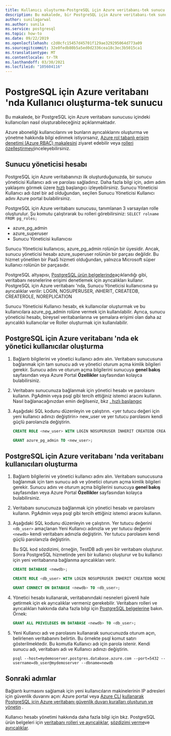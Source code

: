 ```yaml
---
title: Kullanıcı oluşturma-PostgreSQL için Azure veritabanı-tek sunucu
description: Bu makalede, bir PostgreSQL için Azure veritabanı-tek sunucu ile etkileşim kurmak üzere nasıl yeni kullanıcı hesapları oluşturabileceğiniz açıklanır.
author: sunilagarwal
ms.author: sunila
ms.service: postgresql
ms.topic: how-to
ms.date: 09/22/2019
ms.openlocfilehash: c2d0cfc15457d45701f129ae329295064d773a09
ms.sourcegitcommit: 32e0fedb80b5a5ed0d2336cea18c3ec3b5015ca1
ms.translationtype: MT
ms.contentlocale: tr-TR
ms.lasthandoff: 03/30/2021
ms.locfileid: "105604116"
---
```

# <a name="create-users-in-azure-database-for-postgresql---single-server"></a>PostgreSQL için Azure veritabanı 'nda Kullanıcı oluşturma-tek sunucu

Bu makalede, bir PostgreSQL için Azure veritabanı sunucusu içindeki kullanıcıları nasıl oluşturabileceğiniz açıklanmaktadır.

Azure aboneliği kullanıcılarını ve bunların ayrıcalıklarını oluşturma ve yönetme hakkında bilgi edinmek istiyorsanız, [Azure rol tabanlı erişim denetimi (Azure RBAC) makalesini](../role-based-access-control/built-in-roles.md) ziyaret edebilir veya [rolleri özelleştirmeyi](../role-based-access-control/custom-roles.md)inceleyebilirsiniz.

## <a name="the-server-admin-account"></a>Sunucu yöneticisi hesabı

PostgreSQL için Azure veritabanınızı ilk oluşturduğunuzda, bir sunucu yöneticisi Kullanıcı adı ve parolası sağladınız. Daha fazla bilgi için, adım adım yaklaşımı görmek üzere [hızlı](quickstart-create-server-database-portal.md) başlangıcı izleyebilirsiniz. Sunucu Yöneticisi Kullanıcı adı özel bir ad olduğundan, seçilen Sunucu Yöneticisi Kullanıcı adını Azure portal bulabilirsiniz.

PostgreSQL için Azure veritabanı sunucusu, tanımlanan 3 varsayılan rolle oluşturulur. Şu komutu çalıştırarak bu rolleri görebilirsiniz: `SELECT rolname FROM pg_roles;`

- azure_pg_admin
- azure_superuser
- Sunucu Yöneticisi kullanıcısı

Sunucu Yöneticisi kullanıcısı, azure_pg_admin rolünün bir üyesidir. Ancak, sunucu yöneticisi hesabı azure_superuser rolünün bir parçası değildir. Bu hizmet yönetilen bir PaaS hizmeti olduğundan, yalnızca Microsoft süper kullanıcı rolünün bir parçasıdır.

PostgreSQL altyapısı, [PostgreSQL ürün belgelerinde](https://www.postgresql.org/docs/current/static/sql-createrole.html)açıklandığı gibi, veritabanı nesnelerine erişimi denetlemek için ayrıcalıkları kullanır. PostgreSQL için Azure veritabanı 'nda, Sunucu Yöneticisi kullanıcısına şu ayrıcalıklar verilir: LOGIN, NOSUPERUSER, ıNHERIT, CREATEDB, CREATEROLE, NOREPLICATION

Sunucu Yöneticisi Kullanıcı hesabı, ek kullanıcılar oluşturmak ve bu kullanıcılara azure_pg_admin rolüne vermek için kullanılabilir. Ayrıca, sunucu yöneticisi hesabı, bireysel veritabanlarına ve şemalara erişimi olan daha az ayrıcalıklı kullanıcılar ve Roller oluşturmak için kullanılabilir.

## <a name="how-to-create-additional-admin-users-in-azure-database-for-postgresql"></a>PostgreSQL için Azure veritabanı 'nda ek yönetici kullanıcılar oluşturma

1. Bağlantı bilgilerini ve yönetici kullanıcı adını alın.
   Veritabanı sunucusuna bağlanmak için tam sunucu adı ve yönetici oturum açma kimlik bilgileri gerekir. Sunucu adını ve oturum açma bilgilerini sunucuya **genel bakış** sayfasından veya Azure Portal **Özellikler** sayfasından kolayca bulabilirsiniz.

2. Veritabanı sunucunuza bağlanmak için yönetici hesabı ve parolasını kullanın. PgAdmin veya psql gibi tercih ettiğiniz istemci aracını kullanın.
   Nasıl bağlanacağınızdan emin değilseniz, bkz [. hızlı başlangıç](./quickstart-create-server-database-portal.md)

3. Aşağıdaki SQL kodunu düzenleyin ve çalıştırın. <yer tutucu değeri için yeni kullanıcı adınızı değiştirin> new_user ve yer tutucu parolasını kendi güçlü parolanızla değiştirin. 

   ```sql
   CREATE ROLE <new_user> WITH LOGIN NOSUPERUSER INHERIT CREATEDB CREATEROLE NOREPLICATION PASSWORD '<StrongPassword!>';

   GRANT azure_pg_admin TO <new_user>;
   ```

## <a name="how-to-create-database-users-in-azure-database-for-postgresql"></a>PostgreSQL için Azure veritabanı 'nda veritabanı kullanıcıları oluşturma

1. Bağlantı bilgilerini ve yönetici kullanıcı adını alın.
   Veritabanı sunucusuna bağlanmak için tam sunucu adı ve yönetici oturum açma kimlik bilgileri gerekir. Sunucu adını ve oturum açma bilgilerini sunucuya **genel bakış** sayfasından veya Azure Portal **Özellikler** sayfasından kolayca bulabilirsiniz.

2. Veritabanı sunucunuza bağlanmak için yönetici hesabı ve parolasını kullanın. PgAdmin veya psql gibi tercih ettiğiniz istemci aracını kullanın.

3. Aşağıdaki SQL kodunu düzenleyin ve çalıştırın. Yer tutucu değerini `<db_user>` amaçlanan Yeni Kullanıcı adınızla ve yer tutucu değerini `<newdb>` kendi veritabanı adınızla değiştirin. Yer tutucu parolasını kendi güçlü parolanızla değiştirin.

   Bu SQL kod sözdizimi, örneğin, TestDB adlı yeni bir veritabanı oluşturur. Sonra PostgreSQL hizmetinde yeni bir kullanıcı oluşturur ve bu kullanıcı için yeni veritabanına bağlanma ayrıcalıkları verir.

   ```sql
   CREATE DATABASE <newdb>;
   
   CREATE ROLE <db_user> WITH LOGIN NOSUPERUSER INHERIT CREATEDB NOCREATEROLE NOREPLICATION PASSWORD '<StrongPassword!>';
   
   GRANT CONNECT ON DATABASE <newdb> TO <db_user>;
   ```

4. Yönetici hesabı kullanarak, veritabanındaki nesneleri güvenli hale getirmek için ek ayrıcalıklar vermeniz gerekebilir. Veritabanı rolleri ve ayrıcalıkları hakkında daha fazla bilgi için [PostgreSQL belgelerine](https://www.postgresql.org/docs/current/static/ddl-priv.html) bakın. Örnek:

   ```sql
   GRANT ALL PRIVILEGES ON DATABASE <newdb> TO <db_user>;
   ```

5. Yeni Kullanıcı adı ve parolasını kullanarak sunucunuzda oturum açın, belirlenen veritabanını belirtin. Bu örnekte psql komut satırı gösterilmektedir. Bu komutla Kullanıcı adı için parola istenir. Kendi sunucu adı, veritabanı adı ve Kullanıcı adınızı değiştirin.

   ```shell
   psql --host=mydemoserver.postgres.database.azure.com --port=5432 --username=db_user@mydemoserver --dbname=newdb
   ```

## <a name="next-steps"></a>Sonraki adımlar

Bağlantı kurmasını sağlamak için yeni kullanıcıların makinelerinin IP adresleri için güvenlik duvarını açın: Azure portal veya [Azure CLI](howto-manage-firewall-using-cli.md) [kullanarak PostgreSQL için Azure veritabanı güvenlik duvarı kuralları oluşturun ve yönetin](howto-manage-firewall-using-portal.md) .

Kullanıcı hesabı yönetimi hakkında daha fazla bilgi için bkz. PostgreSQL ürün belgeleri için [veritabanı rolleri ve ayrıcalıklar](https://www.postgresql.org/docs/current/static/user-manag.html), [sözdizimi verme](https://www.postgresql.org/docs/current/static/sql-grant.html)ve [ayrıcalıklar](https://www.postgresql.org/docs/current/static/ddl-priv.html).
